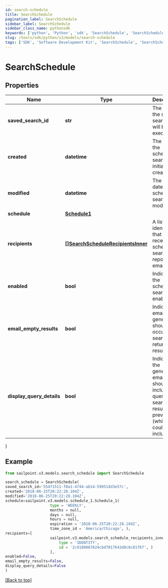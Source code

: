 ```yaml
---
id: search-schedule
title: SearchSchedule
pagination_label: SearchSchedule
sidebar_label: SearchSchedule
sidebar_class_name: pythonsdk
keywords: ['python', 'Python', 'sdk', 'SearchSchedule', 'SearchSchedule']
slug: /tools/sdk/python/v3/models/search-schedule
tags: ['SDK', 'Software Development Kit', 'SearchSchedule', 'SearchSchedule']
---
```


# SearchSchedule

## Properties

| Name | Type | Description | Notes |
| --- | --- | --- | --- |
| **saved_search_id** | **str** | The ID of the saved search that will be executed. | [required] |
| **created** | **datetime** | The date the scheduled search was initially created. | [optional] [readonly] |
| **modified** | **datetime** | The last date the scheduled search was modified. | [optional] [readonly] |
| **schedule** | [**Schedule1**](schedule1) |  | [required] |
| **recipients** | [**[]SearchScheduleRecipientsInner**](search-schedule-recipients-inner) | A list of identities that should receive the scheduled search report via email. | [required] |
| **enabled** | **bool** | Indicates if the scheduled search is enabled. | [optional] [default to False] |
| **email_empty_results** | **bool** | Indicates if email generation should occur when search returns no results. | [optional] [default to False] |
| **display_query_details** | **bool** | Indicates if the generated email should include the query and search results preview (which could include PII). | [optional] [default to False] |

}

## Example

```python
from sailpoint.v3.models.search_schedule import SearchSchedule

search_schedule = SearchSchedule(
saved_search_id='554f1511-f0a1-4744-ab14-599514d3e57c',
created='2018-06-25T20:22:28.104Z',
modified='2018-06-25T20:22:28.104Z',
schedule=sailpoint.v3.models.schedule_1.Schedule_1(
                    type = 'WEEKLY',
                    months = null,
                    days = null,
                    hours = null,
                    expiration = '2018-06-25T20:22:28.104Z',
                    time_zone_id = 'America/Chicago', ),
recipients=[
                    sailpoint.v3.models.search_schedule_recipients_inner.SearchSchedule_recipients_inner(
                        type = 'IDENTITY',
                        id = '2c9180867624cbd7017642d8c8c81f67', )
                    ],
enabled=False,
email_empty_results=False,
display_query_details=False
)

```

[[Back to top]](#)
